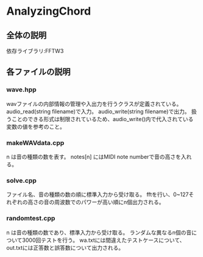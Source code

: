 # AnalyzingChord
## 全体の説明
依存ライブラリ:FFTW3
## 各ファイルの説明
### wave.hpp
wavファイルの内部情報の管理や入出力を行うクラスが定義されている。
audio_read(string filename)で入力。
audio_write(string filename)で出力。
扱うことのできる形式は制限されているため、audio_write()内で代入されている変数の値を参考のこと。
### makeWAVdata.cpp
n は音の種類の数を表す。
notes[n] にはMIDI note numberで音の高さを入れる。
### solve.cpp
ファイル名、音の種類の数の順に標準入力から受け取る。
fftを行い、0~127それぞれの高さの音の周波数でのパワーが高い順にn個出力される。
### randomtest.cpp
n は音の種類の数であり、標準入力から受け取る。
ランダムな異なるn個の音について3000回テストを行う。
wa.txtには間違えたテストケースについて、out.txtには正答数と誤答数について出力される。
